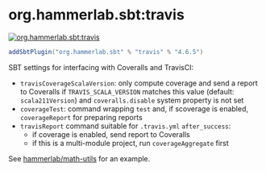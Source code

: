 # org.hammerlab.sbt:travis

[![org.hammerlab.sbt:travis](https://img.shields.io/badge/org.hammerlab.sbt:travis-4.6.5-green.svg)](http://search.maven.org/#search%7Cga%7C1%7Cg%3A%22org.hammerlab.sbt%22%20a%3A%22travis%22)

```scala
addSbtPlugin("org.hammerlab.sbt" % "travis" % "4.6.5")
```

SBT settings for interfacing with Coveralls and TravisCI:

- `travisCoverageScalaVersion`: only compute coverage and send a report to Coveralls if `TRAVIS_SCALA_VERSION` matches this value (default: `scala211Version`) and `coveralls.disable` system property is not set
- `coverageTest`: command wrapping `test` and, if scoverage is enabled, `coverageReport` for preparing reports
- `travisReport` command suitable for `.travis.yml` `after_success`:
	- if coverage is enabled, send report to Coveralls
	- if this is a multi-module project, run `coverageAggregate` first 

See [hammerlab/math-utils](https://github.com/hammerlab/math-utils/blob/stats-1.3.2/.travis.yml#L13-L14) for an example.
